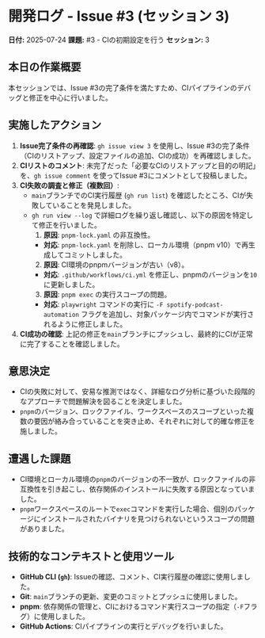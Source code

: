 # 開発ログ - Issue #3 (セッション 3)

**日付:** 2025-07-24
**課題:** #3 - CIの初期設定を行う
**セッション:** 3

## 本日の作業概要

本セッションでは、Issue #3の完了条件を満たすため、CIパイプラインのデバッグと修正を中心に行いました。

## 実施したアクション

1.  **Issue完了条件の再確認**: `gh issue view 3` を使用し、Issue #3の完了条件（CIのリストアップ、設定ファイルの追加、CIの成功）を再確認しました。
2.  **CIリストのコメント**: 未完了だった「必要なCIのリストアップと目的の明記」を、`gh issue comment` を使ってIssue #3にコメントとして投稿しました。
3.  **CI失敗の調査と修正（複数回）**:
    -   `main`ブランチでのCI実行履歴 (`gh run list`) を確認したところ、CIが失敗していることを発見しました。
    -   `gh run view --log` で詳細ログを繰り返し確認し、以下の原因を特定して修正を行いました。
        1.  **原因**: `pnpm-lock.yaml` の非互換性。
           - **対応**: `pnpm-lock.yaml` を削除し、ローカル環境（pnpm v10）で再生成してコミットしました。
        2.  **原因**: CI環境のpnpmバージョンが古い（v8）。
           - **対応**: `.github/workflows/ci.yml` を修正し、pnpmのバージョンを`10`に更新しました。
        3.  **原因**: `pnpm exec` の実行スコープの問題。
           - **対応**: `playwright` コマンドの実行に `-F spotify-podcast-automation` フラグを追加し、対象パッケージ内でコマンドが実行されるように修正しました。
4.  **CI成功の確認**: 上記の修正を`main`ブランチにプッシュし、最終的にCIが正常に完了することを確認しました。

## 意思決定

-   CIの失敗に対して、安易な推測ではなく、詳細なログ分析に基づいた段階的なアプローチで問題解決を図ることを決定しました。
-   `pnpm`のバージョン、ロックファイル、ワークスペースのスコープといった複数の要因が絡み合っていることを突き止め、それぞれに対して的確な修正を施しました。

## 遭遇した課題

-   CI環境とローカル環境の`pnpm`のバージョンの不一致が、ロックファイルの非互換性を引き起こし、依存関係のインストールに失敗する原因となっていました。
-   `pnpm`ワークスペースのルートで`exec`コマンドを実行した場合、個別のパッケージにインストールされたバイナリを見つけられないというスコープの問題がありました。

## 技術的なコンテキストと使用ツール

-   **GitHub CLI (`gh`)**: Issueの確認、コメント、CI実行履歴の確認に使用しました。
-   **Git**: `main`ブランチの更新、変更のコミットとプッシュに使用しました。
-   **pnpm**: 依存関係の管理と、CIにおけるコマンド実行スコープの指定（`-F`フラグ）に使用しました。
-   **GitHub Actions**: CIパイプラインの実行とデバッグを行いました。
